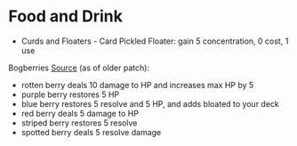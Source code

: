 
# Food and Drink


* Curds and Floaters - Card Pickled Floater: gain 5 concentration, 0 cost, 1 use


Bogberries [Source](https://forums.kleientertainment.com/forums/topic/114239-new-character-new-random-events-rooks-events-and-opportunities-list/) (as of older patch):
* rotten berry deals 10 damage to HP and increases max HP by 5
* purple berry restores 5 HP
* blue berry restores 5 resolve and 5 HP, and adds bloated to your deck
* red berry deals 5 damage to HP
* striped berry restores 5 resolve
* spotted berry deals 5 resolve damage